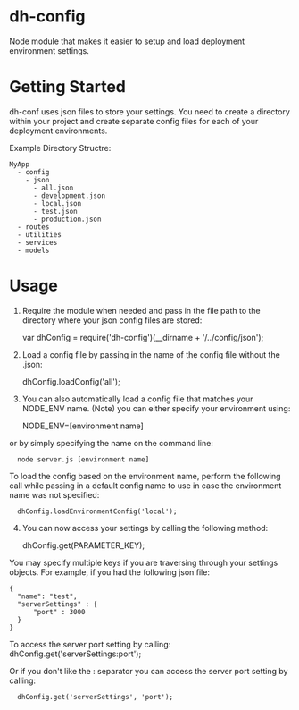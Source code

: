 dh-config
=========

Node module that makes it easier to setup and load deployment environment settings.

Getting Started
===============

dh-conf uses json files to store your settings. You need to create a directory within your project and create separate config files for each of your deployment environments.

Example Directory Structre:

    MyApp
      - config
        - json
          - all.json
          - development.json
          - local.json
          - test.json
          - production.json
      - routes
      - utilities
      - services
      - models
      
Usage
==========

1) Require the module when needed and pass in the file path to the directory where your json config files are stored:
    
    var dhConfig = require('dh-config')(__dirname + '/../config/json');
    
2) Load a config file by passing in the name of the config file without the .json:

    dhConfig.loadConfig('all');

3) You can also automatically load a config file that matches your NODE_ENV name.
    (Note) you can either specify your environment using:
      
      NODE_ENV=[environment name] 
      
  or by simply specifying the name on the command line:
      
      node server.js [environment name]
    
  To load the config based on the environment name, perform the following call while passing in a default config name to use in case the environment name was not specified:
    
      dhConfig.loadEnvironmentConfig('local');
      
4) You can now access your settings by calling the following method:

      dhConfig.get(PARAMETER_KEY);
      
  You may specify multiple keys if you are traversing through your settings objects. For example, if you had the following json file:
  
    {
      "name": "test",
      "serverSettings" : {
          "port" : 3000
      }
    }
    
  To access the server port setting by calling:
      dhConfig.get('serverSettings:port');
      
  Or if you don't like the : separator you can access the server port setting by calling:
  
      dhConfig.get('serverSettings', 'port');
